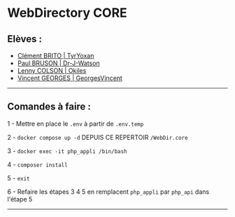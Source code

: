 # WebDirectory CORE

## Elèves :

- [Clément BRITO | TyrYoxan](https://github.com/tyryoxan)
- [Paul BRUSON | Dr-J-Watson](https://github.com/Dr-J-Watson)
- [Lenny COLSON | Okiles](https://github.com/okiles)
- [Vincent GEORGES | GeorgesVincent](https://github.com/georgesvincent)

---

## Comandes à faire :
1 - Mettre en place le `.env` à partir de `.env.temp`

2 - `docker compose up -d` DEPUIS CE REPERTOIR `/WebDir.core`

3 - `docker exec -it php_appli /bin/bash`

4 - `composer install`

5 - `exit`

6 - Refaire les étapes 3 4 5 en remplacent `php_appli` par `php_api` dans l'étape 5

---